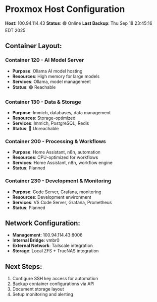 # Proxmox Host Configuration

**Host**: 100.94.114.43
**Status**: 🟢 Online
**Last Backup**: Thu Sep 18 23:45:16 EDT 2025

## Container Layout:

### Container 120 - AI Model Server
- **Purpose**: Ollama AI model hosting
- **Resources**: High memory for large models
- **Services**: Ollama, model management
- **Status**: 🟢 Reachable

### Container 130 - Data & Storage
- **Purpose**: Immich, databases, data management
- **Resources**: Storage-optimized
- **Services**: Immich, PostgreSQL, Redis
- **Status**: 🔴 Unreachable

### Container 200 - Processing & Workflows
- **Purpose**: Home Assistant, n8n, automation
- **Resources**: CPU-optimized for workflows
- **Services**: Home Assistant, n8n, workflow engine
- **Status**: Planned

### Container 230 - Development & Monitoring
- **Purpose**: Code Server, Grafana, monitoring
- **Resources**: Development environment
- **Services**: VS Code Server, Grafana, Prometheus
- **Status**: Planned

## Network Configuration:
- **Management**: 100.94.114.43:8006
- **Internal Bridge**: vmbr0
- **External Network**: Tailscale integration
- **Storage**: Local ZFS + TrueNAS integration

## Next Steps:
1. Configure SSH key access for automation
2. Backup container configurations via API
3. Document storage layout
4. Setup monitoring and alerting
